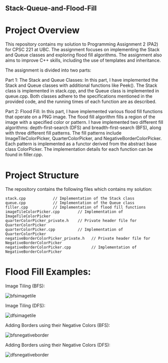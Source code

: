 ## Stack-Queue-and-Flood-Fill

# Project Overview
This repository contains my solution to Programming Assignment 2 (PA2) for CPSC 221 at UBC. The assignment focuses on implementing the Stack and Queue classes and exploring flood fill algorithms. The assignment also aims to improve C++ skills, including the use of templates and inheritance.

The assignment is divided into two parts:

Part 1: The Stack and Queue Classes: In this part, I have implemented the Stack and Queue classes with additional functions like Peek(). The Stack class is implemented in stack.cpp, and the Queue class is implemented in queue.cpp. Both classes adhere to the specifications mentioned in the provided code, and the running times of each function are as described.

Part 2: Flood Fill: In this part, I have implemented various flood fill functions that operate on a PNG image. The flood fill algorithm fills a region of the image with a specified color or pattern. I have implemented two different fill algorithms: depth-first-search (DFS) and breadth-first-search (BFS), along with three different fill patterns. The fill patterns include ImageTileColorPicker, QuarterColorPicker, and NegativeBorderColorPicker. Each pattern is implemented as a functor derived from the abstract base class ColorPicker. The implementation details for each function can be found in filler.cpp.

# Project Structure

The repository contains the following files which contains my solution:

    stack.cpp            // Implementation of the Stack class
    queue.cpp            // Implementation of the Queue class
    filler.cpp           // Implementation of flood fill functions
    imageTileColorPicker.cpp        // Implementation of ImageTileColorPicker
    quarterColorPicker_private.h    // Private header file for QuarterColorPicker
    quarterColorPicker.cpp          // Implementation of QuarterColorPicker
    negativeBorderColorPicker_private.h   // Private header file for NegativeBorderColorPicker
    negativeBorderColorPicker.cpp         // Implementation of NegativeBorderColorPicker
    
 # Flood Fill Examples:
 
Image Tiling (BFS):

![bfsimagetile](https://github.com/jamesedra/Stack-Queue-and-Flood-Fill/assets/107374254/aba5b62b-9e9a-4d5b-90eb-c2016af15aa7)

Image Tiling (DFS):

![dfsimagetile](https://github.com/jamesedra/Stack-Queue-and-Flood-Fill/assets/107374254/498e2167-4d74-4375-a825-fd4aef45027b)

Adding Borders using their Negative Colors (BFS):

![bfsnegativeborder](https://github.com/jamesedra/Stack-Queue-and-Flood-Fill/assets/107374254/265491e4-4d10-42aa-a679-357d565d6c8d)

Adding Borders using their Negative Colors (DFS):

![dfsnegativeborder](https://github.com/jamesedra/Stack-Queue-and-Flood-Fill/assets/107374254/ae6a7d2a-afd5-44d6-a636-ce5ced51d8b2)




